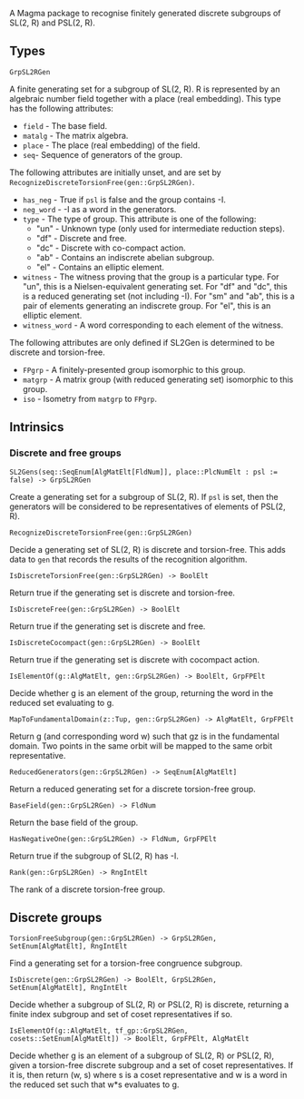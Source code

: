 A Magma package to recognise finitely generated discrete subgroups of SL(2, R) and PSL(2, R).

## Types

`GrpSL2RGen`

A finite generating set for a subgroup of SL(2, R). R is represented by an algebraic number field together with a place (real embedding). This type has the following attributes:

- `field` - The base field.
- `matalg` - The matrix algebra.
- `place` - The place (real embedding) of the field.
- `seq`- Sequence of generators of the group.

The following attributes are initially unset, and are set by `RecognizeDiscreteTorsionFree(gen::GrpSL2RGen)`.
- `has_neg` - True if `psl` is false and the group contains -I.
- `neg_word` - -I as a word in the generators.
- `type` - The type of group. This attribute is one of the following:
  - "un" - Unknown type (only used for intermediate reduction steps).
  - "df" - Discrete and free.
  - "dc" - Discrete with co-compact action.
  - "ab" - Contains an indiscrete abelian subgroup.
  - "el" - Contains an elliptic element.
- `witness` - The witness proving that the group is a particular type. For "un", this is a Nielsen-equivalent generating set. For "df" and "dc", this is a reduced generating set (not including -I). For "sm" and "ab", this is a pair of elements generating an indiscrete group. For "el", this is an elliptic element.
- `witness_word` - A word corresponding to each element of the witness.

The following attributes are only defined if SL2Gen is determined to be discrete and torsion-free.
- `FPgrp` - A finitely-presented group isomorphic to this group.
- `matgrp` - A matrix group (with reduced generating set) isomorphic to this group.
- `iso` - Isometry from `matgrp` to `FPgrp`.

## Intrinsics

### Discrete and free groups

`SL2Gens(seq::SeqEnum[AlgMatElt[FldNum]], place::PlcNumElt : psl := false) -> GrpSL2RGen`

Create a generating set for a subgroup of SL(2, R). If `psl` is set, then the generators will be considered to be representatives of elements of PSL(2, R).

`RecognizeDiscreteTorsionFree(gen::GrpSL2RGen)`

Decide a generating set of SL(2, R) is discrete and torsion-free. This adds data to `gen` that records the results of the recognition algorithm.

`IsDiscreteTorsionFree(gen::GrpSL2RGen) -> BoolElt`

Return true if the generating set is discrete and torsion-free.

`IsDiscreteFree(gen::GrpSL2RGen) -> BoolElt`

Return true if the generating set is discrete and free.

`IsDiscreteCocompact(gen::GrpSL2RGen) -> BoolElt`

Return true if the generating set is discrete with cocompact action.

`IsElementOf(g::AlgMatElt, gen::GrpSL2RGen) -> BoolElt, GrpFPElt`

Decide whether g is an element of the group, returning the word in the reduced set evaluating to g.

`MapToFundamentalDomain(z::Tup, gen::GrpSL2RGen) -> AlgMatElt, GrpFPElt`

Return g (and corresponding word w) such that gz is in the fundamental domain.
Two points in the same orbit will be mapped to the same orbit representative.

`ReducedGenerators(gen::GrpSL2RGen) -> SeqEnum[AlgMatElt]`

Return a reduced generating set for a discrete torsion-free group.

`BaseField(gen::GrpSL2RGen) -> FldNum`

Return the base field of the group.

`HasNegativeOne(gen::GrpSL2RGen) -> FldNum, GrpFPElt`

Return true if the subgroup of SL(2, R) has -I.

`Rank(gen::GrpSL2RGen) -> RngIntElt`

The rank of a discrete torsion-free group.

## Discrete groups

`TorsionFreeSubgroup(gen::GrpSL2RGen) -> GrpSL2RGen, SetEnum[AlgMatElt], RngIntElt`

Find a generating set for a torsion-free congruence subgroup.

`IsDiscrete(gen::GrpSL2RGen) -> BoolElt, GrpSL2RGen, SetEnum[AlgMatElt], RngIntElt`

Decide whether a subgroup of SL(2, R) or PSL(2, R) is discrete, returning a finite index subgroup and set of coset representatives if so.

`IsElementOf(g::AlgMatElt, tf_gp::GrpSL2RGen, cosets::SetEnum[AlgMatElt]) -> BoolElt, GrpFPElt, AlgMatElt`

Decide whether g is an element of a subgroup of SL(2, R) or PSL(2, R), given a torsion-free discrete subgroup and a set of coset representatives. If it is, then return (w, s) where s is a coset representative and w is a word in the reduced set such that w*s evaluates to g.